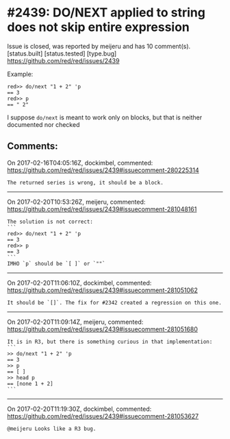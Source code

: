 
#2439: DO/NEXT applied to string does not skip entire expression
================================================================================
Issue is closed, was reported by meijeru and has 10 comment(s).
[status.built] [status.tested] [type.bug]
<https://github.com/red/red/issues/2439>

Example:
```
red>> do/next "1 + 2" 'p
== 3
red>> p
== " 2"
```
I suppose `do/next` is meant to work only on blocks, but that is neither documented nor checked


Comments:
--------------------------------------------------------------------------------

On 2017-02-16T04:05:16Z, dockimbel, commented:
<https://github.com/red/red/issues/2439#issuecomment-280225314>

    The returned series is wrong, it should be a block.

--------------------------------------------------------------------------------

On 2017-02-20T10:53:26Z, meijeru, commented:
<https://github.com/red/red/issues/2439#issuecomment-281048161>

    The solution is not correct:
    ```
    red>> do/next "1 + 2" 'p
    == 3
    red>> p
    == 3
    ```
    IMHO `p` should be `[ ]` or `""` 

--------------------------------------------------------------------------------

On 2017-02-20T11:06:10Z, dockimbel, commented:
<https://github.com/red/red/issues/2439#issuecomment-281051062>

    It should be `[]`. The fix for #2342 created a regression on this one.

--------------------------------------------------------------------------------

On 2017-02-20T11:09:14Z, meijeru, commented:
<https://github.com/red/red/issues/2439#issuecomment-281051680>

    It is in R3, but there is something curious in that implementation:
    ```
    >> do/next "1 + 2" 'p
    == 3
    >> p
    == [ ]
    >> head p
    == [none 1 + 2]
    ```

--------------------------------------------------------------------------------

On 2017-02-20T11:19:30Z, dockimbel, commented:
<https://github.com/red/red/issues/2439#issuecomment-281053627>

    @meijeru Looks like a R3 bug.

